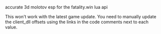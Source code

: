 accurate 3d molotov esp for the fatality.win lua api

This won't work with the latest game update. You need to manually update the client_dll offsets using the links in the code comments next to each value.

